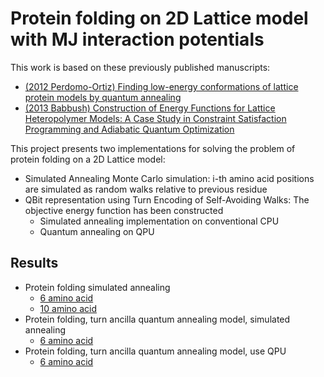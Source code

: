 # Protein folding on 2D Lattice model with MJ interaction potentials

This work is based on these previously published manuscripts:
- [(2012 Perdomo-Ortiz) Finding low-energy conformations of lattice protein models by quantum annealing](https://www.nature.com/articles/srep00571)
- [(2013  Babbush) Construction of Energy Functions for Lattice Heteropolymer Models: A Case Study in Constraint Satisfaction Programming and Adiabatic Quantum Optimization](https://arxiv.org/abs/1211.3422)

This project presents two implementations for solving the problem of protein folding on a 2D Lattice model:
- Simulated Annealing Monte Carlo simulation: i-th amino acid positions are simulated as random walks relative to previous residue
- QBit representation using Turn Encoding of Self-Avoiding Walks: The objective energy function has been constructed
    - Simulated annealing implementation on conventional CPU
    - Quantum annealing on QPU

## Results

- Protein folding simulated annealing
    - [6 amino acid](https://htmlpreview.github.io/?https://github.com/argearriojas/2dlattice-protfold/blob/master/2DLattice_MJ_SimulatedAnnealing/2DLattice_MJ_SimulatedAnnealing_L06.html)
    - [10 amino acid](https://htmlpreview.github.io/?https://github.com/argearriojas/2dlattice-protfold/blob/master/2DLattice_MJ_SimulatedAnnealing/2DLattice_MJ_SimulatedAnnealing_L10.html)
- Protein folding, turn ancilla quantum annealing model, simulated annealing
    - [6 amino acid](https://htmlpreview.github.io/?https://github.com/argearriojas/2dlattice-protfold/blob/master/2DLattice_MJ_SimulatedAncillaEncoding/2DLattice_MJ_SimulatedAncillaEncoding_L06.html)
- Protein folding, turn ancilla quantum annealing model, use QPU
    - [6 amino acid](https://htmlpreview.github.io/?https://github.com/argearriojas/2dlattice-protfold/blob/master/2DLattice_MJ_QPUAncillaEncoding/2DLattice_MJ_QPUAncillaEncoding_L06.html)
